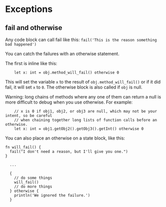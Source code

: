 # Exceptions

## fail and otherwise
Any code block can call fail like this:
`fail('This is the reason something bad happened')`

You can catch the failures with an otherwise statement.

The first is inline like this:
```
    let x: int = obj.method_will_fail() otherwise 0
```
This will set the variable `x` to the result of `obj.method_will_fail()` or if it did fail, it will set `x`
to `0`. The otherwise block is also called if `obj` is null.

Warning: long chains of methods where any one of them can return a null is more difficult to debug
when you use otherwise. For example:
```
    // x is 0 if obj1, obj2, or obj3 are null, which may not be your intent, so be careful
    // when chaining together long lists of function calls before an otherwise.
    let x: int = obj1.getObj2().getObj3().getInt() otherwise 0
```
You can also place an otherwise on a state block, like this:
```
fn will_fail() {
  fail("I don't need a reason, but I'll give you one.")
}

  ...
  
  {
    // do some things
    will_fail()
    // do more things
  } otherwise {
    println('We ignored the failure.')
  }
```